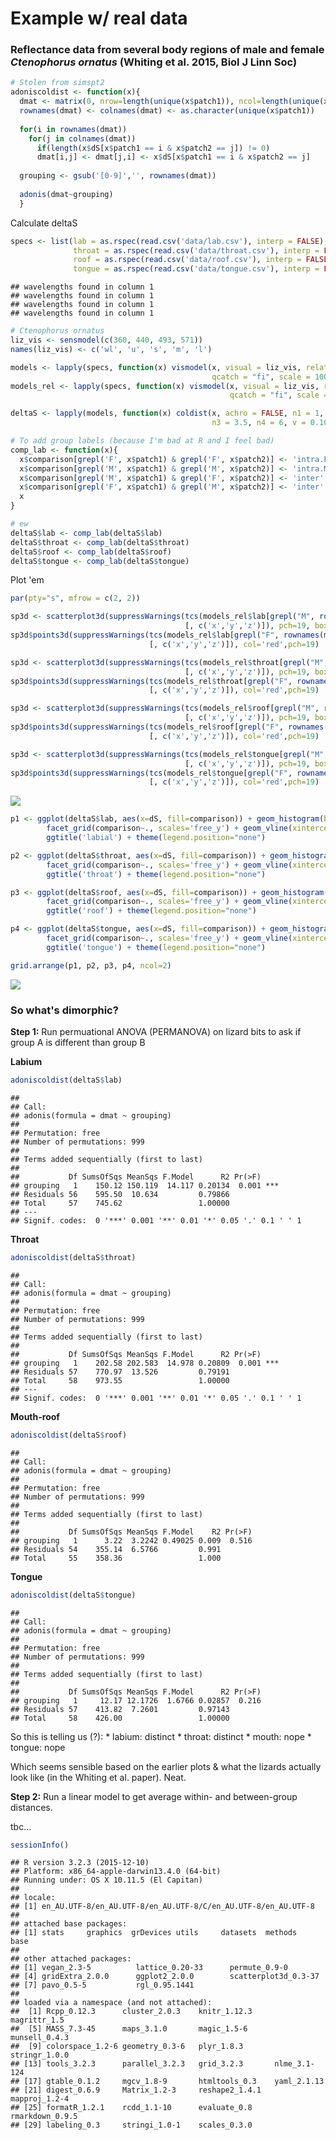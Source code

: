 Example w/ real data
====================

### Reflectance data from several body regions of male and female *Ctenophorus ornatus* (Whiting et al. 2015, Biol J Linn Soc)

``` r
# Stolen from simspt2
adoniscoldist <- function(x){
  dmat <- matrix(0, nrow=length(unique(x$patch1)), ncol=length(unique(x$patch1)))
  rownames(dmat) <- colnames(dmat) <- as.character(unique(x$patch1))
  
  for(i in rownames(dmat))
    for(j in colnames(dmat))
      if(length(x$dS[x$patch1 == i & x$patch2 == j]) != 0)
      dmat[i,j] <- dmat[j,i] <- x$dS[x$patch1 == i & x$patch2 == j]
  
  grouping <- gsub('[0-9]','', rownames(dmat))
  
  adonis(dmat~grouping)
  }
```

Calculate deltaS

``` r
specs <- list(lab = as.rspec(read.csv('data/lab.csv'), interp = FALSE),
              throat = as.rspec(read.csv('data/throat.csv'), interp = FALSE),
              roof = as.rspec(read.csv('data/roof.csv'), interp = FALSE),
              tongue = as.rspec(read.csv('data/tongue.csv'), interp = FALSE))
```

    ## wavelengths found in column 1 
    ## wavelengths found in column 1 
    ## wavelengths found in column 1 
    ## wavelengths found in column 1

``` r
# Ctenophorus ornatus
liz_vis <- sensmodel(c(360, 440, 493, 571)) 
names(liz_vis) <- c('wl', 'u', 's', 'm', 'l')

models <- lapply(specs, function(x) vismodel(x, visual = liz_vis, relative = FALSE, 
                                             qcatch = "fi", scale = 10000))  # deltaS
models_rel <- lapply(specs, function(x) vismodel(x, visual = liz_vis, relative = TRUE, 
                                                 qcatch = "fi", scale = 10000))  # tcs 

deltaS <- lapply(models, function(x) coldist(x, achro = FALSE, n1 = 1, n2 = 1, 
                                             n3 = 3.5, n4 = 6, v = 0.10))

# To add group labels (because I'm bad at R and I feel bad)
comp_lab <- function(x){
  x$comparison[grepl('F', x$patch1) & grepl('F', x$patch2)] <- 'intra.F'
  x$comparison[grepl('M', x$patch1) & grepl('M', x$patch2)] <- 'intra.M'
  x$comparison[grepl('M', x$patch1) & grepl('F', x$patch2)] <- 'inter'
  x$comparison[grepl('F', x$patch1) & grepl('M', x$patch2)] <- 'inter'
  x
}

# ew
deltaS$lab <- comp_lab(deltaS$lab) 
deltaS$throat <- comp_lab(deltaS$throat)
deltaS$roof <- comp_lab(deltaS$roof)
deltaS$tongue <- comp_lab(deltaS$tongue)
```

Plot 'em

``` r
par(pty="s", mfrow = c(2, 2))

sp3d <- scatterplot3d(suppressWarnings(tcs(models_rel$lab[grepl("M", rownames(models_rel$lab)), ])
                                       [, c('x','y','z')]), pch=19, box=F, main = 'labium')
sp3d$points3d(suppressWarnings(tcs(models_rel$lab[grepl("F", rownames(models_rel$lab)), ])
                               [, c('x','y','z')]), col='red',pch=19)

sp3d <- scatterplot3d(suppressWarnings(tcs(models_rel$throat[grepl("M", rownames(models_rel$throat)), ])
                                       [, c('x','y','z')]), pch=19, box=F, main = 'throat')
sp3d$points3d(suppressWarnings(tcs(models_rel$throat[grepl("F", rownames(models_rel$throat)), ])
                               [, c('x','y','z')]), col='red',pch=19)

sp3d <- scatterplot3d(suppressWarnings(tcs(models_rel$roof[grepl("M", rownames(models_rel$roof)), ])
                                       [, c('x','y','z')]), pch=19, box=F, main = 'roof')
sp3d$points3d(suppressWarnings(tcs(models_rel$roof[grepl("F", rownames(models_rel$roof)), ])
                               [, c('x','y','z')]), col='red',pch=19)

sp3d <- scatterplot3d(suppressWarnings(tcs(models_rel$tongue[grepl("M", rownames(models_rel$tongue)), ])
                                       [, c('x','y','z')]), pch=19, box=F, main = 'tongue')
sp3d$points3d(suppressWarnings(tcs(models_rel$tongue[grepl("F", rownames(models_rel$tongue)), ])
                               [, c('x','y','z')]), col='red',pch=19)
```

![](output/figures/lizardeg/lizardeg_figtcs-1.png)<!-- -->

``` r
p1 <- ggplot(deltaS$lab, aes(x=dS, fill=comparison)) + geom_histogram(bins=50) + 
        facet_grid(comparison~., scales='free_y') + geom_vline(xintercept=1) +
        ggtitle('labial') + theme(legend.position="none")

p2 <- ggplot(deltaS$throat, aes(x=dS, fill=comparison)) + geom_histogram(bins=50) + 
        facet_grid(comparison~., scales='free_y') + geom_vline(xintercept=1) +
        ggtitle('throat') + theme(legend.position="none")

p3 <- ggplot(deltaS$roof, aes(x=dS, fill=comparison)) + geom_histogram(bins=50) + 
        facet_grid(comparison~., scales='free_y') + geom_vline(xintercept=1) +
        ggtitle('roof') + theme(legend.position="none")

p4 <- ggplot(deltaS$tongue, aes(x=dS, fill=comparison)) + geom_histogram(bins=50) + 
        facet_grid(comparison~., scales='free_y') + geom_vline(xintercept=1) +
        ggtitle('tongue') + theme(legend.position="none")

grid.arrange(p1, p2, p3, p4, ncol=2)
```

![](output/figures/lizardeg/lizardeg_figdeltaplot-1.png)<!-- -->

### So what's dimorphic?

**Step 1:** Run permuational ANOVA (PERMANOVA) on lizard bits to ask if group A is different than group B

**Labium**

``` r
adoniscoldist(deltaS$lab)
```

    ## 
    ## Call:
    ## adonis(formula = dmat ~ grouping) 
    ## 
    ## Permutation: free
    ## Number of permutations: 999
    ## 
    ## Terms added sequentially (first to last)
    ## 
    ##           Df SumsOfSqs MeanSqs F.Model      R2 Pr(>F)    
    ## grouping   1    150.12 150.119  14.117 0.20134  0.001 ***
    ## Residuals 56    595.50  10.634         0.79866           
    ## Total     57    745.62                 1.00000           
    ## ---
    ## Signif. codes:  0 '***' 0.001 '**' 0.01 '*' 0.05 '.' 0.1 ' ' 1

**Throat**

``` r
adoniscoldist(deltaS$throat)
```

    ## 
    ## Call:
    ## adonis(formula = dmat ~ grouping) 
    ## 
    ## Permutation: free
    ## Number of permutations: 999
    ## 
    ## Terms added sequentially (first to last)
    ## 
    ##           Df SumsOfSqs MeanSqs F.Model      R2 Pr(>F)    
    ## grouping   1    202.58 202.583  14.978 0.20809  0.001 ***
    ## Residuals 57    770.97  13.526         0.79191           
    ## Total     58    973.55                 1.00000           
    ## ---
    ## Signif. codes:  0 '***' 0.001 '**' 0.01 '*' 0.05 '.' 0.1 ' ' 1

**Mouth-roof**

``` r
adoniscoldist(deltaS$roof)
```

    ## 
    ## Call:
    ## adonis(formula = dmat ~ grouping) 
    ## 
    ## Permutation: free
    ## Number of permutations: 999
    ## 
    ## Terms added sequentially (first to last)
    ## 
    ##           Df SumsOfSqs MeanSqs F.Model    R2 Pr(>F)
    ## grouping   1      3.22  3.2242 0.49025 0.009  0.516
    ## Residuals 54    355.14  6.5766         0.991       
    ## Total     55    358.36                 1.000

**Tongue**

``` r
adoniscoldist(deltaS$tongue)
```

    ## 
    ## Call:
    ## adonis(formula = dmat ~ grouping) 
    ## 
    ## Permutation: free
    ## Number of permutations: 999
    ## 
    ## Terms added sequentially (first to last)
    ## 
    ##           Df SumsOfSqs MeanSqs F.Model      R2 Pr(>F)
    ## grouping   1     12.17 12.1726  1.6766 0.02857  0.216
    ## Residuals 57    413.82  7.2601         0.97143       
    ## Total     58    426.00                 1.00000

So this is telling us (?): \* labium: distinct \* throat: distinct \* mouth: nope \* tongue: nope

Which seems sensible based on the earlier plots & what the lizards actually look like (in the Whiting et al. paper). Neat.

**Step 2:** Run a linear model to get average within- and between-group distances.

tbc...

``` r
sessionInfo()
```

    ## R version 3.2.3 (2015-12-10)
    ## Platform: x86_64-apple-darwin13.4.0 (64-bit)
    ## Running under: OS X 10.11.5 (El Capitan)
    ## 
    ## locale:
    ## [1] en_AU.UTF-8/en_AU.UTF-8/en_AU.UTF-8/C/en_AU.UTF-8/en_AU.UTF-8
    ## 
    ## attached base packages:
    ## [1] stats     graphics  grDevices utils     datasets  methods   base     
    ## 
    ## other attached packages:
    ## [1] vegan_2.3-5          lattice_0.20-33      permute_0.9-0       
    ## [4] gridExtra_2.0.0      ggplot2_2.0.0        scatterplot3d_0.3-37
    ## [7] pavo_0.5-5           rgl_0.95.1441       
    ## 
    ## loaded via a namespace (and not attached):
    ##  [1] Rcpp_0.12.3      cluster_2.0.3    knitr_1.12.3     magrittr_1.5    
    ##  [5] MASS_7.3-45      maps_3.1.0       magic_1.5-6      munsell_0.4.3   
    ##  [9] colorspace_1.2-6 geometry_0.3-6   plyr_1.8.3       stringr_1.0.0   
    ## [13] tools_3.2.3      parallel_3.2.3   grid_3.2.3       nlme_3.1-124    
    ## [17] gtable_0.1.2     mgcv_1.8-9       htmltools_0.3    yaml_2.1.13     
    ## [21] digest_0.6.9     Matrix_1.2-3     reshape2_1.4.1   mapproj_1.2-4   
    ## [25] formatR_1.2.1    rcdd_1.1-10      evaluate_0.8     rmarkdown_0.9.5 
    ## [29] labeling_0.3     stringi_1.0-1    scales_0.3.0

